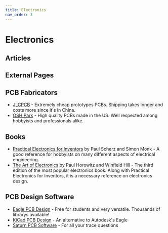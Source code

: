```yaml
---
title: Electronics
nav_order: 3
---
```


# Electronics

## Articles

## External Pages

## PCB Fabricators

* [JLCPCB](https://jlcpcb.com/) - Extremely cheap prototypes PCBs. Shipping takes longer and costs more since it's in China.
* [OSH Park](https://oshpark.com/) - High quality PCBs made in the US. Well respected among hobbyists and professionals alike.

## Books

* [Practical Electronics for Inventors](https://www.amazon.com/Practical-Electronics-Inventors-Fourth-Scherz/dp/1259587541/) by Paul Scherz and Simon Monk - A good reference for hobbyists on many different aspects of electrical engineering.
* [The Art of Electronics](https://www.amazon.com/Art-Electronics-Paul-Horowitz/dp/0521809266/) by Paul Horowitz and Winfield Hill - The third edition of the most popular electronics book. Along with Practical Electronics for Inventors, it is a necessary reference on electronics design.

## PCB Design Software

* [Eagle PCB Design](https://www.autodesk.com/products/eagle/overview) - Free for students and very versatile. Thousands of librarys available!
* [KiCad PCB Design](https://kicad-pcb.org/) - An alternative to Autodesk's Eagle
* [Saturn PCB Software](https://saturnpcb.com/pcb_toolkit/) - For all your trace questions
